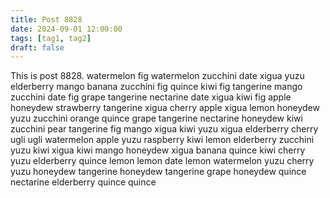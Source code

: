 ```yaml
---
title: Post 8828
date: 2024-09-01 12:00:00
tags: [tag1, tag2]
draft: false
---
```

This is post 8828.
watermelon
fig
watermelon
zucchini
date
xigua
yuzu
elderberry
mango
banana
zucchini
fig
quince
kiwi
fig
tangerine
mango
zucchini
date
fig
grape
tangerine
nectarine
date
xigua
kiwi
fig
apple
honeydew
strawberry
tangerine
xigua
cherry
apple
xigua
lemon
honeydew
yuzu
zucchini
orange
quince
grape
tangerine
nectarine
honeydew
kiwi
zucchini
pear
tangerine
fig
mango
xigua
kiwi
yuzu
xigua
elderberry
cherry
ugli
ugli
watermelon
apple
yuzu
raspberry
kiwi
lemon
elderberry
zucchini
yuzu
kiwi
xigua
kiwi
mango
honeydew
xigua
banana
quince
kiwi
cherry
yuzu
elderberry
quince
lemon
lemon
date
lemon
watermelon
yuzu
cherry
yuzu
honeydew
tangerine
honeydew
tangerine
grape
honeydew
quince
nectarine
elderberry
quince
quince
